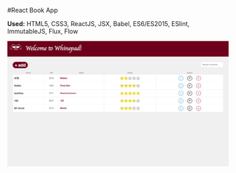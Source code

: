 #React Book App

**Used:** HTML5, CSS3, ReactJS, JSX, Babel, ES6/ES2015, ESlint, ImmutableJS, Flux, Flow<br>

<img src="whinepad.jpg">
